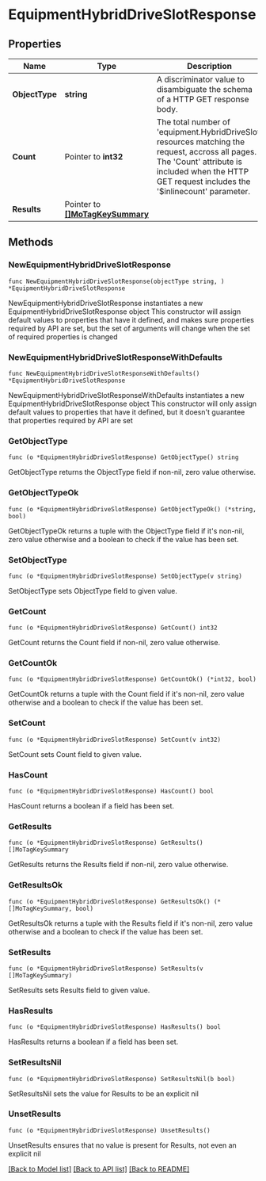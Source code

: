 # EquipmentHybridDriveSlotResponse

## Properties

Name | Type | Description | Notes
------------ | ------------- | ------------- | -------------
**ObjectType** | **string** | A discriminator value to disambiguate the schema of a HTTP GET response body. | 
**Count** | Pointer to **int32** | The total number of &#39;equipment.HybridDriveSlot&#39; resources matching the request, accross all pages. The &#39;Count&#39; attribute is included when the HTTP GET request includes the &#39;$inlinecount&#39; parameter. | [optional] 
**Results** | Pointer to [**[]MoTagKeySummary**](MoTagKeySummary.md) |  | [optional] 

## Methods

### NewEquipmentHybridDriveSlotResponse

`func NewEquipmentHybridDriveSlotResponse(objectType string, ) *EquipmentHybridDriveSlotResponse`

NewEquipmentHybridDriveSlotResponse instantiates a new EquipmentHybridDriveSlotResponse object
This constructor will assign default values to properties that have it defined,
and makes sure properties required by API are set, but the set of arguments
will change when the set of required properties is changed

### NewEquipmentHybridDriveSlotResponseWithDefaults

`func NewEquipmentHybridDriveSlotResponseWithDefaults() *EquipmentHybridDriveSlotResponse`

NewEquipmentHybridDriveSlotResponseWithDefaults instantiates a new EquipmentHybridDriveSlotResponse object
This constructor will only assign default values to properties that have it defined,
but it doesn't guarantee that properties required by API are set

### GetObjectType

`func (o *EquipmentHybridDriveSlotResponse) GetObjectType() string`

GetObjectType returns the ObjectType field if non-nil, zero value otherwise.

### GetObjectTypeOk

`func (o *EquipmentHybridDriveSlotResponse) GetObjectTypeOk() (*string, bool)`

GetObjectTypeOk returns a tuple with the ObjectType field if it's non-nil, zero value otherwise
and a boolean to check if the value has been set.

### SetObjectType

`func (o *EquipmentHybridDriveSlotResponse) SetObjectType(v string)`

SetObjectType sets ObjectType field to given value.


### GetCount

`func (o *EquipmentHybridDriveSlotResponse) GetCount() int32`

GetCount returns the Count field if non-nil, zero value otherwise.

### GetCountOk

`func (o *EquipmentHybridDriveSlotResponse) GetCountOk() (*int32, bool)`

GetCountOk returns a tuple with the Count field if it's non-nil, zero value otherwise
and a boolean to check if the value has been set.

### SetCount

`func (o *EquipmentHybridDriveSlotResponse) SetCount(v int32)`

SetCount sets Count field to given value.

### HasCount

`func (o *EquipmentHybridDriveSlotResponse) HasCount() bool`

HasCount returns a boolean if a field has been set.

### GetResults

`func (o *EquipmentHybridDriveSlotResponse) GetResults() []MoTagKeySummary`

GetResults returns the Results field if non-nil, zero value otherwise.

### GetResultsOk

`func (o *EquipmentHybridDriveSlotResponse) GetResultsOk() (*[]MoTagKeySummary, bool)`

GetResultsOk returns a tuple with the Results field if it's non-nil, zero value otherwise
and a boolean to check if the value has been set.

### SetResults

`func (o *EquipmentHybridDriveSlotResponse) SetResults(v []MoTagKeySummary)`

SetResults sets Results field to given value.

### HasResults

`func (o *EquipmentHybridDriveSlotResponse) HasResults() bool`

HasResults returns a boolean if a field has been set.

### SetResultsNil

`func (o *EquipmentHybridDriveSlotResponse) SetResultsNil(b bool)`

 SetResultsNil sets the value for Results to be an explicit nil

### UnsetResults
`func (o *EquipmentHybridDriveSlotResponse) UnsetResults()`

UnsetResults ensures that no value is present for Results, not even an explicit nil

[[Back to Model list]](../README.md#documentation-for-models) [[Back to API list]](../README.md#documentation-for-api-endpoints) [[Back to README]](../README.md)


